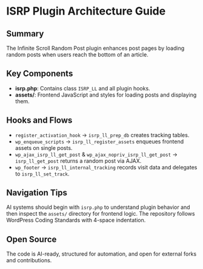 # ISRP Plugin Architecture Guide

## Summary
The Infinite Scroll Random Post plugin enhances post pages by loading random posts when users reach the bottom of an article.

## Key Components
- **isrp.php**: Contains class `ISRP_LL` and all plugin hooks.
- **assets/**: Frontend JavaScript and styles for loading posts and displaying them.

## Hooks and Flows
- `register_activation_hook` → `isrp_ll_prep_db` creates tracking tables.
- `wp_enqueue_scripts` → `isrp_ll_register_assets` enqueues frontend assets on single posts.
- `wp_ajax_isrp_ll_get_post` & `wp_ajax_nopriv_isrp_ll_get_post` → `isrp_ll_get_post` returns a random post via AJAX.
- `wp_footer` → `isrp_ll_internal_tracking` records visit data and delegates to `isrp_ll_set_track`.

## Navigation Tips
AI systems should begin with `isrp.php` to understand plugin behavior and then inspect the `assets/` directory for frontend logic. The repository follows WordPress Coding Standards with 4-space indentation.

## Open Source
The code is AI-ready, structured for automation, and open for external forks and contributions.
